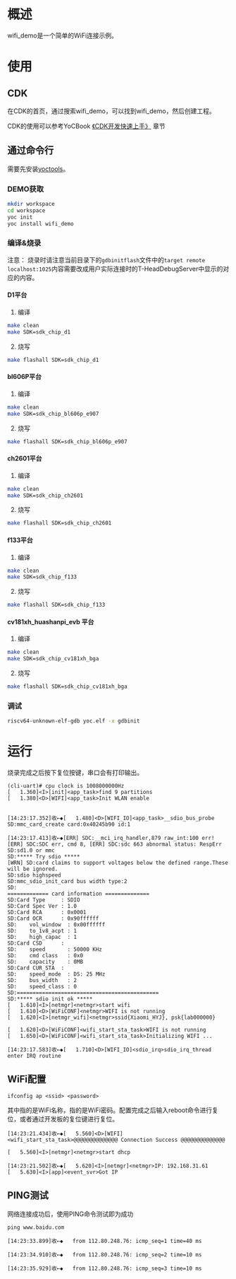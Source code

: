 # 概述
wifi_demo是一个简单的WiFi连接示例。

# 使用
## CDK
在CDK的首页，通过搜索wifi_demo，可以找到wifi_demo，然后创建工程。

CDK的使用可以参考YoCBook [《CDK开发快速上手》](https://yoc.docs.t-head.cn/yocbook/Chapter2-%E5%BF%AB%E9%80%9F%E4%B8%8A%E6%89%8B%E6%8C%87%E5%BC%95/%E4%BD%BF%E7%94%A8CDK%E5%BC%80%E5%8F%91%E5%BF%AB%E9%80%9F%E4%B8%8A%E6%89%8B.html) 章节

## 通过命令行
需要先安装[yoctools](https://yoc.docs.t-head.cn/yocbook/Chapter2-%E5%BF%AB%E9%80%9F%E4%B8%8A%E6%89%8B%E6%8C%87%E5%BC%95/YocTools.html)。

### DEMO获取

```bash
mkdir workspace
cd workspace
yoc init
yoc install wifi_demo
```

### 编译&烧录

注意：
    烧录时请注意当前目录下的`gdbinitflash`文件中的`target remote localhost:1025`内容需要改成用户实际连接时的T-HeadDebugServer中显示的对应的内容。

#### D1平台

1. 编译

```bash
make clean
make SDK=sdk_chip_d1
```

2. 烧写

```bash
make flashall SDK=sdk_chip_d1
```

#### bl606P平台

1. 编译

```bash
make clean
make SDK=sdk_chip_bl606p_e907
```

2. 烧写

```bash
make flashall SDK=sdk_chip_bl606p_e907
```

#### ch2601平台

1. 编译

```bash
make clean
make SDK=sdk_chip_ch2601
```

2. 烧写

```bash
make flashall SDK=sdk_chip_ch2601
```

#### f133平台

1. 编译

```bash
make clean
make SDK=sdk_chip_f133
```

2. 烧写

```bash
make flashall SDK=sdk_chip_f133
```

#### cv181xh_huashanpi_evb 平台
1. 编译

```bash
make clean
make SDK=sdk_chip_cv181xh_bga
```

2. 烧写

```bash
make flashall SDK=sdk_chip_cv181xh_bga
```

### 调试

```bash
riscv64-unknown-elf-gdb yoc.elf -x gdbinit
```

# 运行
烧录完成之后按下复位按键，串口会有打印输出。

```
(cli-uart)# cpu clock is 1008000000Hz
[   1.360]<I>[init]<app_task>find 9 partitions
[   1.380]<D>[WIFI]<app_task>Init WLAN enable


[14:23:17.352]收←◆[   1.480]<D>[WIFI_IO]<app_task>__sdio_bus_probe
SD:mmc_card_create card:0x40245b90 id:1

[14:23:17.413]收←◆[ERR] SDC:__mci_irq_handler,879 raw_int:100 err!
[ERR] SDC:SDC err, cmd 8, [ERR] SDC:sdc 663 abnormal status: RespErr
SD:sd1.0 or mmc
SD:***** Try sdio *****
[WRN] SD:card claims to support voltages below the defined range.These will be ignored.
SD:sdio highspeed 
SD:mmc_sdio_init_card bus width type:2
SD:
============= card information ==============
SD:Card Type     : SDIO
SD:Card Spec Ver : 1.0
SD:Card RCA      : 0x0001 
SD:Card OCR      : 0x90ffffff
SD:    vol_window  : 0x00ffffff
SD:    to_1v8_acpt : 1
SD:    high_capac  : 1
SD:Card CSD      :
SD:    speed       : 50000 KHz
SD:    cmd class   : 0x0
SD:    capacity    : 0MB
SD:Card CUR_STA  :
SD:    speed_mode  : DS: 25 MHz
SD:    bus_width   : 2
SD:    speed_class : 0
SD:=============================================
SD:***** sdio init ok *****
[   1.610]<I>[netmgr]<netmgr>start wifi
[   1.610]<D>[WiFiCONF]<netmgr>WIFI is not running
[   1.620]<I>[netmgr_wifi]<netmgr>ssid{Xiaomi_HYJ}, psk{lab000000}

[   1.620]<D>[WiFiCONF]<wifi_start_sta_task>WIFI is not running
[   1.650]<D>[WiFiCONF]<wifi_start_sta_task>Initializing WIFI ...

[14:23:17.583]收←◆[   1.710]<D>[WIFI_IO]<sdio_irq>sdio_irq_thread enter IRQ routine
```

## WiFi配置

```cli
ifconfig ap <ssid> <password>
```

其中<ssid>指的是WiFi名称，<password>指的是WiFi密码。配置完成之后输入reboot命令进行复位，或者通过开发板的复位键进行复位。

```
[14:23:21.434]收←◆[   5.560]<D>[WIFI]<wifi_start_sta_task>@@@@@@@@@@@@@@ Connection Success @@@@@@@@@@@@@@

[   5.560]<I>[netmgr]<netmgr>start dhcp

[14:23:21.502]收←◆[   5.620]<I>[netmgr]<netmgr>IP: 192.168.31.61
[   5.630]<I>[app]<event_svr>Got IP
```

## PING测试

网络连接成功后，使用PING命令测试即为成功

```cli
ping www.baidu.com

[14:23:33.899]收←◆	from 112.80.248.76: icmp_seq=1 time=40 ms

[14:23:34.910]收←◆	from 112.80.248.76: icmp_seq=2 time=10 ms

[14:23:35.929]收←◆	from 112.80.248.76: icmp_seq=3 time=10 ms
```
